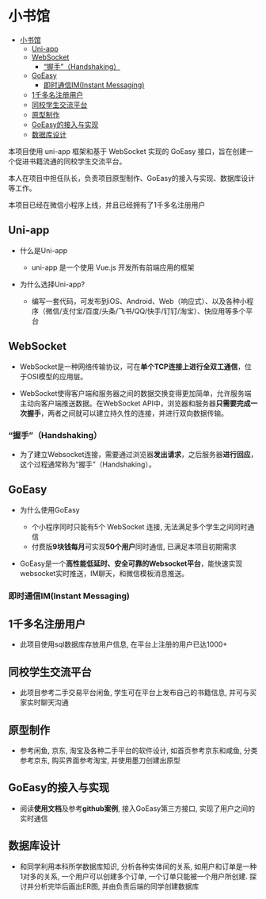 # 小书馆

- [小书馆](#小书馆)
  - [Uni-app](#uni-app)
  - [WebSocket](#websocket)
    - [“握手”（Handshaking）](#握手handshaking)
  - [GoEasy](#goeasy)
    - [即时通信IM(Instant Messaging)](#即时通信iminstant-messaging)
  - [1千多名注册用户](#1千多名注册用户)
  - [同校学生交流平台](#同校学生交流平台)
  - [原型制作](#原型制作)
  - [GoEasy的接入与实现](#goeasy的接入与实现)
  - [数据库设计](#数据库设计)

本项目使用 uni-app 框架和基于 WebSocket 实现的 GoEasy 接口，旨在创建一个促进书籍流通的同校学生交流平台。

本人在项目中担任队长，负责项目原型制作、GoEasy的接入与实现、数据库设计等工作。

本项目已经在微信小程序上线，并且已经拥有了1千多名注册用户

## Uni-app

- 什么是Uni-app
  - uni-app 是一个使用 Vue.js 开发所有前端应用的框架

- 为什么选择Uni-app?
  - 编写一套代码，可发布到iOS、Android、Web（响应式）、以及各种小程序（微信/支付宝/百度/头条/飞书/QQ/快手/钉钉/淘宝）、快应用等多个平台

## WebSocket

- WebSocket是一种网络传输协议，可在**单个TCP连接上进行全双工通信**，位于OSI模型的应用层。

- WebSocket使得客户端和服务器之间的数据交换变得更加简单，允许服务端主动向客户端推送数据。在WebSocket API中，浏览器和服务器**只需要完成一次握手**，两者之间就可以建立持久性的连接，并进行双向数据传输。

### “握手”（Handshaking）

- 为了建立Websocket连接，需要通过浏览器**发出请求**，之后服务器**进行回应**，这个过程通常称为“握手”（Handshaking）。

## GoEasy

- 为什么使用GoEasy
  - 个小程序同时只能有5个 WebSocket 连接, 无法满足多个学生之间同时通信
  - 付费版**9块钱每月**可实现**50个用户**同时通信, 已满足本项目初期需求

- GoEasy是一个**高性能低延时、安全可靠的Websocket平台**，能快速实现websocket实时推送，IM聊天，和微信模板消息推送。

### 即时通信IM(Instant Messaging)

## 1千多名注册用户

- 此项目使用sql数据库存放用户信息, 在平台上注册的用户已达1000+

## 同校学生交流平台

- 此项目参考二手交易平台闲鱼, 学生可在平台上发布自己的书籍信息, 并可与买家实时聊天沟通

## 原型制作

- 参考闲鱼, 京东, 淘宝及各种二手平台的软件设计, 如首页参考京东和咸鱼, 分类参考京东, 购买界面参考淘宝, 并使用墨刀创建出原型

## GoEasy的接入与实现

- 阅读**使用文档**及参考**github案例**, 接入GoEasy第三方接口, 实现了用户之间的实时通信

## 数据库设计

- 和同学利用本科所学数据库知识, 分析各种实体间的关系, 如用户和订单是一种1对多的关系, 一个用户可以创建多个订单, 一个订单只能被一个用户所创建. 探讨并分析完毕后画出ER图, 并由负责后端的同学创建数据库
